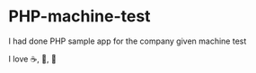 # PHP-machine-test
I had done PHP sample app for the company given machine test

I love :coffee:, :pizza:, :dancer:
